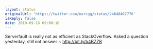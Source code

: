 ```yaml
---
layout: status
originalUrl: 'https://twitter.com/marcgg/status/24648407776'
isReply: false
date: 2010-09-16 09:00:18
---
```


Serverfault is really not as efficient as StackOverflow. Asked a question yesterday, still not answer ~ http://bit.ly/b4BZZB
